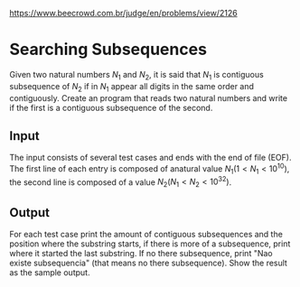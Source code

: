 https://www.beecrowd.com.br/judge/en/problems/view/2126

# Searching Subsequences

Given two natural numbers $N_1$ and $N_2$, it is said that $N_1$ is contiguous
subsequence of $N_2$ if in $N_1$ appear all digits in the same order and
contiguously. Create an program that reads two natural numbers and write if
the first is a contiguous subsequence of the second.

## Input

The input consists of several test cases and ends with the end of file (EOF).
The first line of each entry is composed of anatural value $N_1 (1 < N_1
<10^{10})$, the second line is composed of a value $N_2 (N_1 < N_2 <
10^{32})$.

## Output

For each test case print the amount of contiguous subsequences and the
position where the substring starts, if there is more of a subsequence, print
where it started the last substring. If no there subsequence, print "Nao
existe subsequencia" (that means no there subsequence). Show the result as the
sample output.
